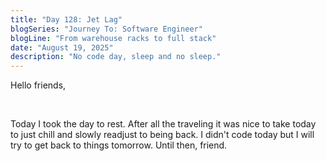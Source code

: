 ```yaml
---
title: "Day 128: Jet Lag"
blogSeries: "Journey To: Software Engineer"
blogLine: "From warehouse racks to full stack"
date: "August 19, 2025"
description: "No code day, sleep and no sleep."
---
```


Hello friends,

<br>

Today I took the day to rest. After all the traveling it was nice to take today to just chill and slowly readjust to being back. I didn't code today but I will try to get back to things tomorrow. Until then, friend.